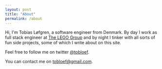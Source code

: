 ```yaml
---
layout: post
title: "About"
permalink: /about
---
```


Hi, I'm Tobias Løfgren, a software engineer from Denmark. By day I work as full stack engineer at [The LEGO Group](https://www.lego.com/) and by night I tinker with all sorts of fun side projects, some of which I write about on this site. 

Feel free to follow me on twitter [@tobloef](https://www.twitter.com/tobloef).

You can contact me on [tobloef@gmail.com](mailto:tobloef@gmail.com).

